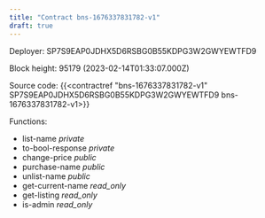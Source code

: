 ```yaml
---
title: "Contract bns-1676337831782-v1"
draft: true
---
```

Deployer: SP7S9EAP0JDHX5D6RSBG0B55KDPG3W2GWYEWTFD9


 



Block height: 95179 (2023-02-14T01:33:07.000Z)

Source code: {{<contractref "bns-1676337831782-v1" SP7S9EAP0JDHX5D6RSBG0B55KDPG3W2GWYEWTFD9 bns-1676337831782-v1>}}

Functions:

* list-name _private_
* to-bool-response _private_
* change-price _public_
* purchase-name _public_
* unlist-name _public_
* get-current-name _read_only_
* get-listing _read_only_
* is-admin _read_only_
